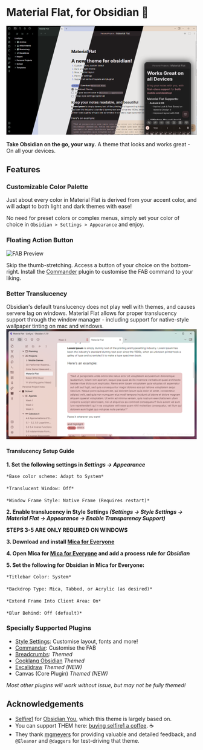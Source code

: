 # Material Flat, for Obsidian 🎨
![Material Flat Preview](https://raw.githubusercontent.com/threethan/obsidian-material-flat-theme/main/screenshot-hd.png)

**Take Obsidian on the go, your way.**
A theme that looks and works great - On all your devices.

## Features
### Customizable Color Palette
Just about every color in Material Flat is derived from your accent color, and will adapt to both light and dark themes with ease!

No need for preset colors or complex menus, simply set your color of choice in `Obsidian > Settings > Appearance` and enjoy.

### Floating Action Button
![FAB Preview](https://github.com/selfire1/obsidian-you-theme/blob/main/images/floating-action-button.png?raw=true)

Skip the thumb-stretching. Access a button of your choice on the bottom-right. Install the [Commander](https://github.com/phibr0/obsidian-commander) plugin to customise the FAB command to your liking. 

### Better Translucency
Obsidian's default translucency does not play well with themes, and causes servere lag on windows. Material Flat allows for proper translucency support through the window manager - including support for native-style wallpaper tinting on mac and windows.
![Trans Preview](https://raw.githubusercontent.com/threethan/obsidian-material-flat-theme/main/images/translucency-mica.png)

#### Translucency Setup Guide
**1. Set the following settings in *Settings -> Appearance***

    *Base color scheme: Adapt to System*
    
    *Translucent Window: Off*
    
    *Window Frame Style: Native Frame (Requires restart)*
    
**2. Enable translucency in Style Settings *(Settings -> Style Settings -> Material Flat -> Appearance -> Enable Transparency Support)***

**STEPS 3-5 ARE ONLY REQUIRED ON WINDOWS**

**3. Download and install [Mica for Everyone](https://github.com/MicaForEveryone/MicaForEveryone)**

**4. Open Mica for [Mica for Everyone](https://github.com/MicaForEveryone/MicaForEveryone) and add a process rule for *Obsidian***

**5. Set the following for Obsidian in Mica for Everyone:**

    *Titlebar Color: System*
    
    *Backdrop Type: Mica, Tabbed, or Acrylic (as desired)*
    
    *Extend Frame Into Client Area: On*
    
    *Blur Behind: Off (default)* 
    
### Specially Supported Plugins
* [Style Settings](https://github.com/mgmeyers/obsidian-style-settings): Customise layout, fonts and more!
* [Commandar](https://github.com/phibr0/obsidian-commander): Customise the FAB
* [Breadcrumbs](https://github.com/SkepticMystic/breadcrumbs): *Themed*
* [Cooklang Obsidian](https://github.com/deathau/cooklang-obsidian) *Themed*
* [Excalidraw](https://github.com/zsviczian/obsidian-excalidraw-plugin) *Themed (NEW)*
* Canvas (Core Plugin) *Themed (NEW)*

*Most other plugins will work without issue, but may not be fully themed!*

## Acknowledgements
* [Selfire1](https://github.com/selfire1) for [Obsidian You](https://github.com/selfire1/obsidian-you-theme), which this theme is largely based on.
* You can support THEM here: [buying selfire1 a coffee](https://www.buymeacoffee.com/joschua). ☕️
* They thank [mgmeyers](https://github.com/mgmeyers) for providing valuable and detailed feedback, and `@Eleanor` and `@daggers` for test-driving that theme.
